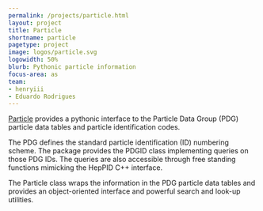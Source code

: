 ```yaml
---
permalink: /projects/particle.html
layout: project
title: Particle
shortname: particle
pagetype: project
image: logos/particle.svg
logowidth: 50%
blurb: Pythonic particle information
focus-area: as
team:
- henryiii
- Eduardo Rodrigues
---
```


[Particle](https:github.com/scikit-hep/particle) provides a pythonic interface to the Particle Data Group (PDG) particle data tables and particle identification codes.

The PDG defines the standard particle identification (ID) numbering scheme. The package provides the PDGID class implementing queries on those PDG IDs. The queries are also accessible through free standing functions mimicking the HepPID C++ interface.

The Particle class wraps the information in the PDG particle data tables and provides an object-oriented interface and powerful search and look-up utilities.


